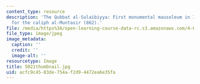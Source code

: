 ```yaml
---
content_type: resource
description: 'The Qubbat al-Sulaibiyya: First monumental mausoleum in Islam, built
  for the caliph al-Muntasir (862).'
file: /media/https%3A/open-learning-course-data-rc.s3.amazonaws.com/4-614-religious-architecture-and-islamic-cultures-fall-2002/acfc9c4583de754af2d94472ea6e35fa_5021thumbnail.jpg
file_type: image/jpeg
image_metadata:
  caption: ''
  credit: ''
  image-alt: ''
resourcetype: Image
title: 5021thumbnail.jpg
uid: acfc9c45-83de-754a-f2d9-4472ea6e35fa
---
```

